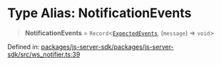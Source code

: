 # Type Alias: NotificationEvents

> **NotificationEvents** = `Record`\<[`ExpectedEvents`](ExpectedEvents.md), (`message`) => `void`\>

Defined in: [packages/js-server-sdk/packages/js-server-sdk/src/ws\_notifier.ts:39](https://github.com/fishjam-cloud/js-server-sdk/blob/891a2e978ee650dde85956b1c7d697c5ffa577dc/packages/js-server-sdk/src/ws_notifier.ts#L39)
